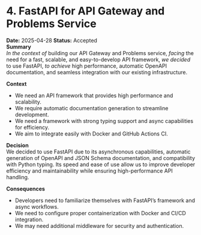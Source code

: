 # 4. FastAPI for API Gateway and Problems Service  
**Date:** 2025-04-28
**Status:** Accepted  
**Summary**  
*In the context of* building our API Gateway and Problems service, *facing* the need for a fast, scalable, and easy-to-develop API framework, *we decided* to use FastAPI, *to achieve* high performance, automatic OpenAPI documentation, and seamless integration with our existing infrastructure.  

**Context**  
- We need an API framework that provides high performance and scalability.  
- We require automatic documentation generation to streamline development.  
- We need a framework with strong typing support and async capabilities for efficiency.  
- We aim to integrate easily with Docker and GitHub Actions CI.  

**Decision**  
We decided to use FastAPI due to its asynchronous capabilities, automatic generation of OpenAPI and JSON Schema documentation, and compatibility with Python typing. Its speed and ease of use allow us to improve developer efficiency and maintainability while ensuring high-performance API handling.  

**Consequences**  
- Developers need to familiarize themselves with FastAPI’s framework and async workflows.  
- We need to configure proper containerization with Docker and CI/CD integration.  
- We may need additional middleware for security and authentication.  

